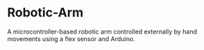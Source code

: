 # Robotic-Arm
A microcontroller-based robotic arm controlled externally by hand movements using a flex sensor and Arduino.
